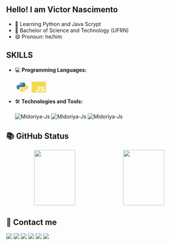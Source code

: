 ## Hello! I am Victor Nascimento

- 🔭 Learning Python and Java Scrypt
- 🌱 Bachelor of Science and Technology (UFRN)
- 😄 Pronoun: he/him
## **SKILLS**
- 💻 **Programming Languages:**
     <div style="display: inline_block"><br>
        <img align="center" alt="Midoriya-Python" height="30" width="40" src="https://raw.githubusercontent.com/devicons/devicon/master/icons/python/python-original.svg">
        <img align="center" alt="Midoriya-Js" height="30" width="40" src="https://raw.githubusercontent.com/devicons/devicon/master/icons/javascript/javascript-plain.svg">
       
          
</div>

- 🛠️ **Technologies and Tools:**
    <div style="display: inline_block"><br>
        <img align="center" alt="Midoriya-Js" height="30" width="40" <img src="https://cdn.jsdelivr.net/gh/devicons/devicon@latest/icons/github/github-original-wordmark.svg" />
        <img align="center" alt="Midoriya-Js" height="30" width="40" src="https://cdn.jsdelivr.net/gh/devicons/devicon@latest/icons/neovim/neovim-original-wordmark.svg">
        <img align="center" alt="Midoriya-Js" height="30" width="40" <img src="https://cdn.jsdelivr.net/gh/devicons/devicon@latest/icons/vscode/vscode-original.svg" />

</div>

## **📚 GitHub Status**

<div align="center">
  <img width="47%"  height="150px" src="https://github-readme-stats-sigma-five.vercel.app/api?username=MidoriyaDEV&show_icons=true&include_all_commits=true&count_private=true&title_color=F7EF8A&icon_color=F7EF8A&text_color=E0AA3E&bg_color=ffffff00"/>
  <img width="47%"  height="150px" src="https://github-readme-stats-sigma-five.vercel.app/api/top-langs/?username=MidoriyaDEV&layout=compact&show_icons=true&include_all_commits=true&count_private=true&title_color=F7EF8A&icon_color=F7EF8A&text_color=E0AA3E&bg_color=ffffff00"/>
</div>

## :briefcase: Contact me

</div>
  <a href="https://www.youtube.com/@iitzmidoriya3431" target="_blank"><img src="https://img.shields.io/badge/YouTube-FF0000?style=for-the-badge&logo=youtube&logoColor=white" target="_blank"></a>
  <a href="https://www.instagram.com/iitzmidoriya/" target="_blank"><img src="https://img.shields.io/badge/-Instagram-%23E4405F?style=for-the-badge&logo=instagram&logoColor=white" target="_blank"></a>
  <a href="https://www.twitch.tv/iitzmidoriya" target="_blank"><img src="https://img.shields.io/badge/Twitch-9146FF?style=for-the-badge&logo=twitch&logoColor=white" target="_blank"></a>
  <a href="https://discord.gg/usvugHqke2" target="_blank"><img src="https://img.shields.io/badge/Discord-7289DA?style=for-the-badge&logo=discord&logoColor=white" target="_blank"></a> 
  <a href ="victornascimentobr48@gmail.com"><img src="https://img.shields.io/badge/-Gmail-%23333?style=for-the-badge&logo=gmail&logoColor=white" target="_blank"></a>
  <a href="https://www.linkedin.com/in/victor-nascimento-de-melo-369751315/" target="_blank"><img src="https://img.shields.io/badge/-LinkedIn-%230077B5?style=for-the-badge&logo=linkedin&logoColor=white" target="_blank"></a>
</div>
